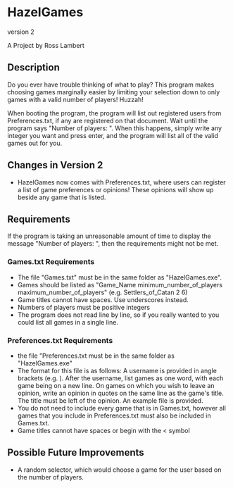 # HazelGames
version 2

A Project by Ross Lambert

## Description
Do you ever have trouble thinking of what to play? This program makes choosing games marginally easier by limiting your selection down to only games with a valid number of players! Huzzah!

When booting the program, the program will list out registered users from Preferences.txt, if any are registered on that document. Wait until the program says "Number of players: ". When this happens, simply write any integer you want and press enter, and the program will list all of the valid games out for you.

## Changes in Version 2
* HazelGames now comes with Preferences.txt, where users can register a list of game preferences or opinions! These opinions will show up beside any game that is listed.

## Requirements
If the program is taking an unreasonable amount of time to display the message "Number of players: ", then the requirements might not be met.

### Games.txt Requirements
* The file "Games.txt" must be in the same folder as "HazelGames.exe".
* Games should be listed as "Game_Name minimum_number_of_players maximum_number_of_players" (e.g. Settlers_of_Catan 2 6)
* Game titles cannot have spaces. Use underscores instead.
* Numbers of players must be positive integers
* The program does not read line by line, so if you really wanted to you could list all games in a single line.

### Preferences.txt Requirements
* the file "Preferences.txt must be in the same folder as "HazelGames.exe"
* The format for this file is as follows: A username is provided in angle brackets (e.g. <USERNAME>). After the username, list games as one word, with each game being on a new line. On games on which you wish to leave an opinion, write an opinion in quotes on the same line as the game's title. The title must be left of the opinion. An example file is provided.
* You do not need to include every game that is in Games.txt, however all games that you include in Preferences.txt must also be included in Games.txt.
* Game titles cannot have spaces or begin with the < symbol

## Possible Future Improvements
* A random selector, which would choose a game for the user based on the number of players.
